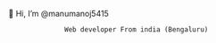 👋 Hi, I’m @manumanoj5415

                  Web developer From india (Bengaluru)



                  
